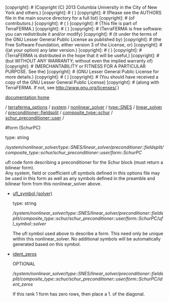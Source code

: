 [copyright]: # (Copyright (C) 2013 Columbia University in the City of New York and others.)
[copyright]: # ( )
[copyright]: # (Please see the AUTHORS file in the main source directory for a full list)
[copyright]: # (of contributors.)
[copyright]: # ( )
[copyright]: # (This file is part of TerraFERMA.)
[copyright]: # ( )
[copyright]: # (TerraFERMA is free software: you can redistribute it and/or modify)
[copyright]: # (it under the terms of the GNU Lesser General Public License as published by)
[copyright]: # (the Free Software Foundation, either version 3 of the License, or)
[copyright]: # ((at your option) any later version.)
[copyright]: # ( )
[copyright]: # (TerraFERMA is distributed in the hope that it will be useful,)
[copyright]: # (but WITHOUT ANY WARRANTY; without even the implied warranty of)
[copyright]: # (MERCHANTABILITY or FITNESS FOR A PARTICULAR PURPOSE. See the)
[copyright]: # (GNU Lesser General Public License for more details.)
[copyright]: # ( )
[copyright]: # (You should have received a copy of the GNU Lesser General Public License)
[copyright]: # (along with TerraFERMA. If not, see <http://www.gnu.org/licenses/>.)

[documentation home](https://github.com/terraferma/terraferma/wiki/Documentation)

/ [terraferma_options](../../../../../../../../terraferma_options.md) / [system](../../../../../../../system.md) / [nonlinear_solver](../../../../../../nonlinear_solver.md) / [type::SNES](../../../../../type__SNES.md) / [linear_solver](../../../../linear_solver.md) / [preconditioner::fieldsplit](../../../preconditioner__fieldsplit.md) / [composite_type::schur](../../composite_type__schur.md) / [schur_preconditioner::user](../schur_preconditioner__user.md) /

#form (SchurPC)

type: string

*/system/nonlinear_solver/type::SNES/linear_solver/preconditioner::fieldsplit/composite_type::schur/schur_preconditioner::user/form::SchurPC*

ufl code form describing a preconditioner for the Schur block (must return a bilinear form).  
Any system, field or coefficient ufl symbols defined in this options file may be used in this form as well as any symbols 
defined in the preamble and bilinear form from this nonlinear_solver above.

* [ufl_symbol (solver)](form__SchurPC/ufl_symbol__solver.md "child")

    type: string

    */system/nonlinear_solver/type::SNES/linear_solver/preconditioner::fieldsplit/composite_type::schur/schur_preconditioner::user/form::SchurPC/ufl_symbol::solver*

    The ufl symbol used above to describe a form.  This need only be unique within this nonlinear_solver. 
    No additional symbols will be automatically generated based on this symbol.

* [ident_zeros](form__SchurPC/ident_zeros.md "child")

    OPTIONAL 

    */system/nonlinear_solver/type::SNES/linear_solver/preconditioner::fieldsplit/composite_type::schur/schur_preconditioner::user/form::SchurPC/ident_zeros*

    If this rank 1 form has zero rows, then place a 1. of the diagonal.

[autogenerated]: # (This file was automatically generated from the schema file:/home/cwilson/repos/github/TerraFERMA/TerraFERMA/buckettools/schemas/solvers.rng.)


